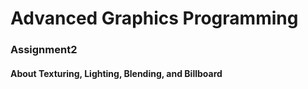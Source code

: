 # Advanced Graphics Programming

### Assignment2
#### About Texturing, Lighting, Blending, and Billboard
